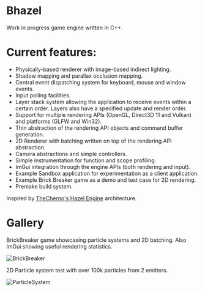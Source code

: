 # Bhazel

Work in progress game engine written in C++.

# Current features:
-  Physically-based renderer with image-based indirect lighting.
-  Shadow mapping and parallax occlusion mapping.
-  Central event dispatching system for keyboard, mouse and window events.
-  Input polling facilities.
-  Layer stack system allowing the application to receive events within a certain order. Layers also have a specified update and render order.
-  Support for multiple rendering APIs (OpenGL, Direct3D 11 and Vulkan) and platforms (GLFW and Win32).
-  Thin abstraction of the rendering API objects and command buffer generation.
-  2D Renderer with batching written on top of the rendering API abstraction.
-  Camera abstractions and simple controllers.
-  Simple instrumentation for function and scope profiling.
-  ImGui integration through the engine APIs (both rendering and input).
-  Example Sandbox application for experimentation as a client application.
-  Example Brick Breaker game as a demo and test case for 2D rendering.
-  Premake build system.

Inspired by [TheCherno's Hazel Engine](https://github.com/TheCherno/Hazel) architecture.

# Gallery

BrickBreaker game showcasing particle systems and 2D batching. Also ImGui showing useful rendering statistics.

![BrickBreaker](http://www.bmlourenco.com/public/images/bhazel/BrickBreaker.gif)


2D Particle system test with over 100k particles from 2 emitters.

![ParticleSystem](http://www.bmlourenco.com/public/images/bhazel/ParticleSystem2D.gif)